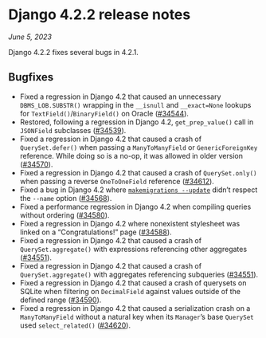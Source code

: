 # Django 4.2.2 release notes

*June 5, 2023*

Django 4.2.2 fixes several bugs in 4.2.1.

## Bugfixes

* Fixed a regression in Django 4.2 that caused an unnecessary
  `DBMS_LOB.SUBSTR()` wrapping in the `__isnull` and `__exact=None`
  lookups for `TextField()`/`BinaryField()` on Oracle ([#34544](https://code.djangoproject.com/ticket/34544)).
* Restored, following a regression in Django 4.2, `get_prep_value()` call in
  `JSONField` subclasses ([#34539](https://code.djangoproject.com/ticket/34539)).
* Fixed a regression in Django 4.2 that caused a crash of `QuerySet.defer()`
  when passing a `ManyToManyField` or `GenericForeignKey` reference. While
  doing so is a no-op, it was allowed in older version ([#34570](https://code.djangoproject.com/ticket/34570)).
* Fixed a regression in Django 4.2 that caused a crash of `QuerySet.only()`
  when passing a reverse `OneToOneField` reference ([#34612](https://code.djangoproject.com/ticket/34612)).
* Fixed a bug in Django 4.2 where [`makemigrations --update`](../ref/django-admin.md#cmdoption-makemigrations-update) didn’t
  respect the `--name` option ([#34568](https://code.djangoproject.com/ticket/34568)).
* Fixed a performance regression in Django 4.2 when compiling queries without
  ordering ([#34580](https://code.djangoproject.com/ticket/34580)).
* Fixed a regression in Django 4.2 where nonexistent stylesheet was linked on a
  “Congratulations!” page ([#34588](https://code.djangoproject.com/ticket/34588)).
* Fixed a regression in Django 4.2 that caused a crash of
  `QuerySet.aggregate()` with expressions referencing other aggregates
  ([#34551](https://code.djangoproject.com/ticket/34551)).
* Fixed a regression in Django 4.2 that caused a crash of
  `QuerySet.aggregate()` with aggregates referencing subqueries
  ([#34551](https://code.djangoproject.com/ticket/34551)).
* Fixed a regression in Django 4.2 that caused a crash of querysets on SQLite
  when filtering on `DecimalField` against values outside of the defined
  range ([#34590](https://code.djangoproject.com/ticket/34590)).
* Fixed a regression in Django 4.2 that caused a serialization crash on a
  `ManyToManyField` without a natural key when its `Manager`’s base
  `QuerySet` used `select_related()` ([#34620](https://code.djangoproject.com/ticket/34620)).

